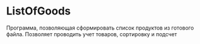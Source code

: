 # ListOfGoods
Программа, позволяющая сформировать список продуктов из готового файла.
Позволяет проводить учет товаров, сортировку и подсчет
